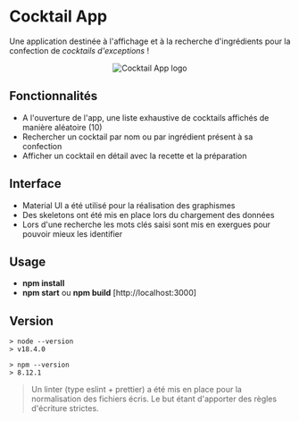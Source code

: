 # Cocktail App

Une application destinée à l'affichage et à la recherche d'ingrédients pour la confection de *cocktails d'exceptions* !

<p align="center">
  <img src="https://raw.githubusercontent.com/DanyLm/cocktail-app/master/public/android-chrome-192x192.png" alt="Cocktail App logo"/>
</p>

## Fonctionnalités
 - A l'ouverture de l'app, une liste exhaustive de cocktails affichés de manière aléatoire (10) 
 - Rechercher un cocktail par nom ou par ingrédient présent à sa confection
 - Afficher un cocktail en détail avec la recette et la préparation

## Interface
 - Material UI a été utilisé pour la réalisation des graphismes
 - Des skeletons ont été mis en place lors du chargement des données
 - Lors d'une recherche les mots clés saisi sont mis en exergues pour pouvoir mieux les identifier 

## Usage
- **npm install**
- **npm start** ou **npm build** [http://localhost:3000]

## Version
```
> node --version
> v18.4.0
```
```
> npm --version
> 8.12.1
```

 > Un linter (type eslint + prettier) a été mis en place pour la normalisation des fichiers écris. Le but étant d'apporter des règles d'écriture strictes.
 
